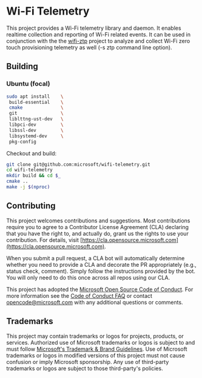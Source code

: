 # Wi-Fi Telemetry

This project provides a Wi-Fi telemetry library and daemon. It enables realtime
collection and reporting of Wi-Fi related events. It can be used in conjunction
with the the [wifi-ztp](https://github.com/microsoft/wifi-ztp) project to
analyze and collect Wi-Fi zero touch provisioning telemetry as well (-s ztp
command line option).

## Building

### Ubuntu (focal)

```bash
sudo apt install    \
 build-essential    \   
 cmake              \
 git                \
 liblttng-ust-dev   \
 libpci-dev         \
 libssl-dev         \
 libsystemd-dev     \
 pkg-config
```

Checkout and build:

```bash
git clone git@github.com:microsoft/wifi-telemetry.git
cd wifi-telemetry
mkdir build && cd $_
cmake ..
make -j $(nproc)
```

## Contributing

This project welcomes contributions and suggestions.  Most contributions require you to agree to a
Contributor License Agreement (CLA) declaring that you have the right to, and actually do, grant us
the rights to use your contribution. For details, visit [https://cla.opensource.microsoft.com](https://cla.opensource.microsoft.com).

When you submit a pull request, a CLA bot will automatically determine whether you need to provide
a CLA and decorate the PR appropriately (e.g., status check, comment). Simply follow the instructions
provided by the bot. You will only need to do this once across all repos using our CLA.

This project has adopted the [Microsoft Open Source Code of Conduct](https://opensource.microsoft.com/codeofconduct/).
For more information see the [Code of Conduct FAQ](https://opensource.microsoft.com/codeofconduct/faq/) or
contact [opencode@microsoft.com](mailto:opencode@microsoft.com) with any additional questions or comments.

## Trademarks

This project may contain trademarks or logos for projects, products, or services. Authorized use of Microsoft 
trademarks or logos is subject to and must follow 
[Microsoft's Trademark & Brand Guidelines](https://www.microsoft.com/en-us/legal/intellectualproperty/trademarks/usage/general).
Use of Microsoft trademarks or logos in modified versions of this project must not cause confusion or imply Microsoft sponsorship.
Any use of third-party trademarks or logos are subject to those third-party's policies.
